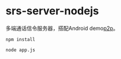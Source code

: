 # srs-server-nodejs
多端通话信令服务器，搭配Android demo[p2p](https://github.com/shenbengit/WebRTC-SRS/tree/master/p2p)。

```shell
npm install

node app.js

```
